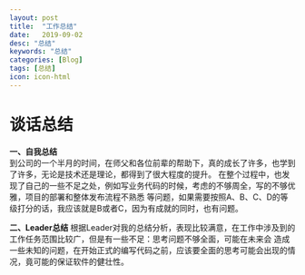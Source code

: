 ```yaml
---
layout: post
title:  "工作总结"
date:   2019-09-02
desc: "总结"
keywords: "总结"
categories: [Blog]
tags: [总结]
icon: icon-html
---
```


# 谈话总结

**一、自我总结**  
到公司的一个半月的时间，在师父和各位前辈的帮助下，真的成长了许多，也学到了许多，无论是技术还是理论，都得到了很大程度的提升。
在整个过程中，也发现了自己的一些不足之处，例如写业务代码的时候，考虑的不够周全，写的不够优雅，项目的部署和整体发布流程不熟悉
等问题，如果需要按照A、B、C、D的等级打分的话，我应该就是B或者C，因为有成就的同时，也有问题。

**二、Leader总结**
根据Leader对我的总结分析，表现比较满意，在工作中涉及到的工作任务范围比较广，但是有一些不足：思考问题不够全面，可能在未来会
造成一些未知的问题，在开始正式的编写代码之前，应该要全面的思考可能会出现的情况，竟可能的保证软件的健壮性。

